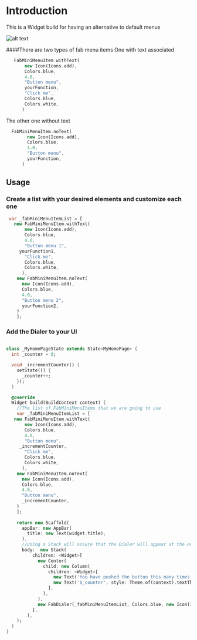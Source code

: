 
# Introduction

This is a Widget build for having an alternative to default menus

![alt text](https://github.com/Leondev7/flutter_fab_dialer/blob/master/src/demo.gif )

####There are two types of fab menu items
 One with text associated
```dart
   FabMiniMenuItem.withText(
       new Icon(Icons.add),
       Colors.blue,
       4.0,
       "Button menu",
       yourFunction,
       "Click me",
       Colors.blue,
       Colors.white,
      )
```
The other one without text
```dart
  FabMiniMenuItem.noText(
        new Icon(Icons.add),
        Colors.blue,
        4.0,
        "Button menu",
        yourFunction,
      )
```

## Usage
### Create a list with your desired elements and customize each one
```dart
 var _fabMiniMenuItemList = [
   new FabMiniMenuItem.withText(
       new Icon(Icons.add),
       Colors.blue,
       4.0,
       "Button menu 1",
     yourFunction1,
       "Click me",
       Colors.blue,
       Colors.white,
      ),
    new FabMiniMenuItem.noText(
      new Icon(Icons.add),
      Colors.blue,
      4.0,
      "Button menu 2",
      yourFunction2,
    )
    ];
```


### Add the Dialer to your UI
```dart

class _MyHomePageState extends State<MyHomePage> {
  int _counter = 0;

  void _incrementCounter() {
    setState(() {
      _counter++;
    });
  }

  @override
  Widget build(BuildContext context) {
    //The list of FabMiniMenuItems that we are going to use
    var _fabMiniMenuItemList = [
   new FabMiniMenuItem.withText(
       new Icon(Icons.add),
       Colors.blue,
       4.0,
       "Button menu",
     _incrementCounter,
       "Click me",
       Colors.blue,
       Colors.white,
      ),
    new FabMiniMenuItem.noText(
      new Icon(Icons.add),
      Colors.blue,
      4.0,
      "Button menu",
      _incrementCounter,
    )
    ];
    
    return new Scaffold(
      appBar: new AppBar(
        title: new Text(widget.title),
      ),
      //Using a Stack will assure that the Dialer will appear at the end of your layout
      body:  new Stack(
          children: <Widget>[
            new Center(
              child: new Column(
                children: <Widget>[
                  new Text('You have pushed the button this many times:'),
                  new Text('$_counter', style: Theme.of(context).textTheme.display1),
                ],
              ),
            ),
            new FabDialer(_fabMiniMenuItemList, Colors.blue, new Icon(Icons.add)),
          ],
        ),
    );
  }
}
```

